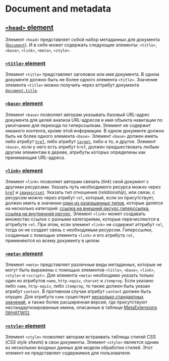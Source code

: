# Document and metadata

## [`<head>` element](https://html.spec.whatwg.org/multipage/semantics.html#the-head-element)

Элемент `<head>` представляет собой набор метаданных для документа ([`Document`](https://html.spec.whatwg.org/multipage/dom.html#document)). И в себе может содержать следующие элементы: `<title>`, `<base>`, `<link>`, `<meta>`, `<style>`.

### [`<title>` element](https://html.spec.whatwg.org/multipage/semantics.html#the-title-element)

Элемент `<title>` представляет заголовок или имя документа. В одном документе должно быть не более одного элемента `<title>`. Значение элемента `<title>` можно получить через аттрибут документа [`document.title`](https://html.spec.whatwg.org/multipage/dom.html#document.title).

### [`<base>` element](https://html.spec.whatwg.org/multipage/semantics.html#the-base-element)

Элемент `<base>` позволяет авторам указывать базовый URL-адрес документа для целей анализа URL-адресов и имя объекта навигации по умолчанию для перехода по гиперссылкам. Элемент не содержит никакого контента, кроме этой информации. В одном документе должно быть не более одного элемента `<base>`.  Элемент `<base>` должен иметь либо атрибут [`href`](https://html.spec.whatwg.org/multipage/semantics.html#dom-base-href), либо атрибут [`target`](https://html.spec.whatwg.org/multipage/semantics.html#dom-base-target), либо и то, и другое. Элемент `<base>`, если у него есть атрибут `href`, должен предшествовать любым другим элементам в дереве, атрибуты которых определены как принимающие URL-адреса.

### [`<link>` element](https://html.spec.whatwg.org/multipage/semantics.html#the-link-element)

Элемент `<link>` позволяет авторам связать (*link*) свой документ с другими ресурсами.  Указать путь необходимого ресурса можно через [`href`](https://html.spec.whatwg.org/multipage/semantics.html#attr-link-href) и [`imagesrcset`](https://html.spec.whatwg.org/multipage/semantics.html#attr-link-imagesrcset). Указать тип отношения (*relationship*), или связи, с ресурсом можно через атрибут `rel`, который, если он присутствует, должен иметь в значении [один из разрешенных типов](https://html.spec.whatwg.org/multipage/links.html#linkTypes), которые делятся на несколько категорий: [ссылка на внешний ресурс](https://html.spec.whatwg.org/multipage/links.html#external-resource-link),[гиперссылка](https://html.spec.whatwg.org/multipage/links.html#hyperlink), [ссылка на внутренней ресурс](https://html.spec.whatwg.org/multipage/links.html#internal-resource-link). Элемент `<link>` может создавать множество ссылок с разными категориями, которые перечисляются в аттрибуте `rel`. При этом, если элемент `<link>` не содержит аттрибут `rel`, тогда он не создает связь с необходимым ресурсом. Гиперссылки, созданные с помощью элемента `<link>` и его атрибута `rel`, применяются ко всему документу в целом.

### [`<meta>` element](https://html.spec.whatwg.org/multipage/semantics.html#the-meta-element)

Элемент `<meta>` представляет различные виды метаданных, которые не могут быть выражены с помощью элементов `<title>`, `<base>`, `<link>`, `<style>` и `<script>`. Для элемента `<meta>` необходимо указать только один из атрибутов `name`, `http-equiv`, `charset` и `itemprop`. Если указано либо `name`, `http-equiv`, либо `itemprop`, то также должен быть указан атрибут `content`. В противном случае атрибут `content` должен быть опущен. Для атрибута `name` существует [несколько стандартных значений](https://html.spec.whatwg.org/multipage/semantics.html#standard-metadata-names), а также более расширенная версия, где присутствуют нестандартизированные имена, описанные в таблице [MetaExtensions [WHATWG]](https://wiki.whatwg.org/wiki/MetaExtensions).

### [`<style>` element](https://html.spec.whatwg.org/multipage/semantics.html#the-style-element)

Элемент `<style>` позволяет авторам встраивать таблицы стилей CSS (*CSS style sheets*) в свои документы. Элемент `<style>` является одним из нескольких входных данных для модели обработки стилей. Этот элемент не представляет содержимое для пользователя.

